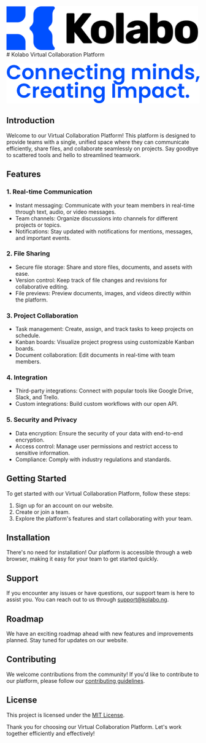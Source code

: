 <img src="static/images/logo.png" alt="Platform Image" width="500px">
# Kolabo Virtual Collaboration Platform

![Platform Image](static/images/tagline1.png)

## Introduction

Welcome to our Virtual Collaboration Platform! This platform is designed to provide teams with a single, unified space where they can communicate efficiently, share files, and collaborate seamlessly on projects. Say goodbye to scattered tools and hello to streamlined teamwork.

## Features

### 1. Real-time Communication
- Instant messaging: Communicate with your team members in real-time through text, audio, or video messages.
- Team channels: Organize discussions into channels for different projects or topics.
- Notifications: Stay updated with notifications for mentions, messages, and important events.

### 2. File Sharing
- Secure file storage: Share and store files, documents, and assets with ease.
- Version control: Keep track of file changes and revisions for collaborative editing.
- File previews: Preview documents, images, and videos directly within the platform.

### 3. Project Collaboration
- Task management: Create, assign, and track tasks to keep projects on schedule.
- Kanban boards: Visualize project progress using customizable Kanban boards.
- Document collaboration: Edit documents in real-time with team members.

### 4. Integration
- Third-party integrations: Connect with popular tools like Google Drive, Slack, and Trello.
- Custom integrations: Build custom workflows with our open API.

### 5. Security and Privacy
- Data encryption: Ensure the security of your data with end-to-end encryption.
- Access control: Manage user permissions and restrict access to sensitive information.
- Compliance: Comply with industry regulations and standards.

## Getting Started

To get started with our Virtual Collaboration Platform, follow these steps:

1. Sign up for an account on our website.
2. Create or join a team.
3. Explore the platform's features and start collaborating with your team.

## Installation

There's no need for installation! Our platform is accessible through a web browser, making it easy for your team to get started quickly.

## Support

If you encounter any issues or have questions, our support team is here to assist you. You can reach out to us through [support@kolabo.ng](mailto:support@kolabo.ng).

## Roadmap

We have an exciting roadmap ahead with new features and improvements planned. Stay tuned for updates on our website.

## Contributing

We welcome contributions from the community! If you'd like to contribute to our platform, please follow our [contributing guidelines](CONTRIBUTING.md).

## License

This project is licensed under the [MIT License](LICENSE.md).

Thank you for choosing our Virtual Collaboration Platform. Let's work together efficiently and effectively!

